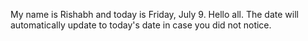 My name is Rishabh and today is Friday, July 9. Hello all. The date will automatically update to today's date in case you did not notice.

